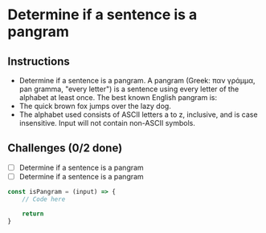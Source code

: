 # Determine if a sentence is a pangram

## Instructions

- Determine if a sentence is a pangram. A pangram (Greek: παν γράμμα, pan gramma, "every letter") is a sentence using every letter of the alphabet at least once. The best known English pangram is:
- The quick brown fox jumps over the lazy dog.
- The alphabet used consists of ASCII letters a to z, inclusive, and is case insensitive. Input will not contain non-ASCII symbols.

## Challenges (0/2 done)
- [ ] Determine if a sentence is a pangram
- [ ] Determine if a sentence is a pangram

```js
const isPangram = (input) => {
	// Code here

	return
}
```
